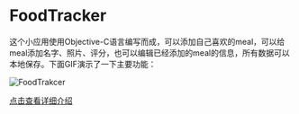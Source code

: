 # FoodTracker

这个小应用使用Objective-C语言编写而成，可以添加自己喜欢的meal，可以给meal添加名字、照片、评分，也可以编辑已经添加的meal的信息，所有数据可以本地保存。下面GIF演示了一下主要功能：

![FoodTrakcer](FoodTracker/FoodTracker.gif)

[点击查看详细介绍](http://www.jianshu.com/p/d34772cdc85b)
